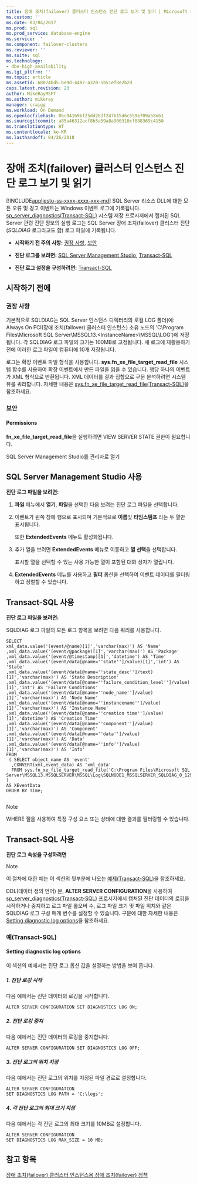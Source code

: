 ```yaml
---
title: 장애 조치(failover) 클러스터 인스턴스 진단 로그 보기 및 읽기 | Microsoft 문서
ms.custom: ''
ms.date: 03/04/2017
ms.prod: sql
ms.prod_service: database-engine
ms.service: ''
ms.component: failover-clusters
ms.reviewer: ''
ms.suite: sql
ms.technology:
- dbe-high-availability
ms.tgt_pltfrm: ''
ms.topic: article
ms.assetid: 68074bd5-be9d-4487-a320-5b51ef8e2b2d
caps.latest.revision: 23
author: MikeRayMSFT
ms.author: mikeray
manager: craigg
ms.workload: On Demand
ms.openlocfilehash: 0bc941b9bf25dd263f247b15d6c559e709a58eb1
ms.sourcegitcommit: a85a46312acf8b5a59a8a900310cf088369c4150
ms.translationtype: HT
ms.contentlocale: ko-KR
ms.lasthandoff: 04/26/2018
---
```

# <a name="view-and-read-failover-cluster-instance-diagnostics-log"></a>장애 조치(failover) 클러스터 인스턴스 진단 로그 보기 및 읽기
[!INCLUDE[appliesto-ss-xxxx-xxxx-xxx-md](../../../includes/appliesto-ss-xxxx-xxxx-xxx-md.md)]
  SQL Server 리소스 DLL에 대한 모든 오류 및 경고 이벤트는 Windows 이벤트 로그에 기록됩니다. [sp_server_diagnostics&#40;Transact-SQL&#41;](../../../relational-databases/system-stored-procedures/sp-server-diagnostics-transact-sql.md) 시스템 저장 프로시저에서 캡처된 SQL Server 관련 진단 정보의 실행 로그는 SQL Server 장애 조치(failover) 클러스터 진단(*SQLDIAG* 로그라고도 함) 로그 파일에 기록됩니다.  
  
-   **시작하기 전 주의 사항:**  [권장 사항](#Recommendations), [보안](#Security)  
  
-   **진단 로그를 보려면:**  [SQL Server Management Studio](#SSMSProcedure), [Transact-SQL](#TsqlProcedure)  
  
-   **진단 로그 설정을 구성하려면:** [Transact-SQL](#TsqlConfigure)  
  
##  <a name="BeforeYouBegin"></a> 시작하기 전에  
  
###  <a name="Recommendations"></a> 권장 사항  
 기본적으로 SQLDIAG는 SQL Server 인스턴스 디렉터리의 로컬 LOG 폴더(예: Always On FCI(장애 조치(failover) 클러스터 인스턴스) 소유 노드의 'C\Program Files\Microsoft SQL Server\MSSQL13.\<InstanceName>\MSSQL\LOG')에 저장됩니다. 각 SQLDIAG 로그 파일의 크기는 100MB로 고정됩니다. 새 로그에 재활용하기 전에 이러한 로그 파일이 컴퓨터에 10개 저장됩니다.  
  
 로그는 확장 이벤트 파일 형식을 사용합니다. **sys.fn_xe_file_target_read_file** 시스템 함수를 사용하여 확장 이벤트에서 만든 파일을 읽을 수 있습니다. 행당 하나의 이벤트가 XML 형식으로 반환됩니다. XML 데이터를 결과 집합으로 구문 분석하려면 시스템 뷰를 쿼리합니다. 자세한 내용은 [sys.fn_xe_file_target_read_file&#40;Transact-SQL&#41;](../../../relational-databases/system-functions/sys-fn-xe-file-target-read-file-transact-sql.md)을 참조하세요.  
  
###  <a name="Security"></a> 보안  
  
####  <a name="Permissions"></a> Permissions  
 **fn_xe_file_target_read_file**을 실행하려면 VIEW SERVER STATE 권한이 필요합니다.  
  
 SQL Server Management Studio를 관리자로 열기  
  
##  <a name="SSMSProcedure"></a> SQL Server Management Studio 사용  
 **진단 로그 파일을 보려면:**  
  
1.  **파일** 메뉴에서 **열기**, **파일**을 선택한 다음 보려는 진단 로그 파일을 선택합니다.  
  
2.  이벤트가 왼쪽 창에 행으로 표시되며 기본적으로 **이름**및 **타임스탬프** 라는 두 열만 표시됩니다.  
  
     또한 **ExtendedEvents** 메뉴도 활성화됩니다.  
  
3.  추가 열을 보려면 **ExtendedEvents** 메뉴로 이동하고 **열 선택**을 선택합니다.  
  
     표시할 열을 선택할 수 있는 사용 가능한 열이 포함된 대화 상자가 열립니다.  
  
4.  **ExtendedEvents** 메뉴를 사용하고 **필터** 옵션을 선택하여 이벤트 데이터를 필터링하고 정렬할 수 있습니다.  
  
##  <a name="TsqlProcedure"></a> Transact-SQL 사용  
 **진단 로그 파일을 보려면:**  
  
 SQLDIAG 로그 파일의 모든 로그 항목을 보려면 다음 쿼리를 사용합니다.  
  
```  
SELECT  
xml_data.value('(event/@name)[1]','varchar(max)') AS 'Name'  
,xml_data.value('(event/@package)[1]','varchar(max)') AS 'Package'  
,xml_data.value('(event/@timestamp)[1]','datetime') AS 'Time'  
,xml_data.value('(event/data[@name=''state'']/value)[1]','int') AS 'State'  
,xml_data.value('(event/data[@name=''state_desc'']/text)[1]','varchar(max)') AS 'State Description'  
,xml_data.value('(event/data[@name=''failure_condition_level'']/value)[1]','int') AS 'Failure Conditions'  
,xml_data.value('(event/data[@name=''node_name'']/value)[1]','varchar(max)') AS 'Node_Name'  
,xml_data.value('(event/data[@name=''instancename'']/value)[1]','varchar(max)') AS 'Instance Name'  
,xml_data.value('(event/data[@name=''creation time'']/value)[1]','datetime') AS 'Creation Time'  
,xml_data.value('(event/data[@name=''component'']/value)[1]','varchar(max)') AS 'Component'  
,xml_data.value('(event/data[@name=''data'']/value)[1]','varchar(max)') AS 'Data'  
,xml_data.value('(event/data[@name=''info'']/value)[1]','varchar(max)') AS 'Info'  
FROM  
 ( SELECT object_name AS 'event'  
  ,CONVERT(xml,event_data) AS 'xml_data'  
  FROM sys.fn_xe_file_target_read_file('C:\Program Files\Microsoft SQL Server\MSSQL13.MSSQLSERVER\MSSQL\Log\SQLNODE1_MSSQLSERVER_SQLDIAG_0_129936003752530000.xel',NULL,NULL,NULL)   
)   
AS XEventData  
ORDER BY Time;  
  
```  
  
> [!NOTE]  
>  WHERE 절을 사용하여 특정 구성 요소 또는 상태에 대한 결과를 필터링할 수 있습니다.  
  
##  <a name="TsqlConfigure"></a> Transact-SQL 사용  
 **진단 로그 속성을 구성하려면**  
  
> [!NOTE]  
>  이 절차에 대한 예는 이 섹션의 뒷부분에 나오는 [예제(Transact-SQL)](#TsqlExample)을 참조하세요.  
  
 DDL(데이터 정의 언어) 문, **ALTER SERVER CONFIGURATION**을 사용하여 [sp_server_diagnostics&#40;Transact-SQL&#41;](../../../relational-databases/system-stored-procedures/sp-server-diagnostics-transact-sql.md) 프로시저에서 캡처된 진단 데이터의 로깅을 시작하거나 중지하고 로그 파일 롤오버 수, 로그 파일 크기 및 파일 위치와 같은 SQLDIAG 로그 구성 매개 변수를 설정할 수 있습니다. 구문에 대한 자세한 내용은 [Setting diagnostic log options](../../../t-sql/statements/alter-server-configuration-transact-sql.md#Diagnostic)을 참조하세요.  
  
###  <a name="ConfigTsqlExample"></a> 예(Transact-SQL)  
  
####  <a name="TsqlExample"></a> Setting diagnostic log options  
 이 섹션의 예에서는 진단 로그 옵션 값을 설정하는 방법을 보여 줍니다.  
  
##### <a name="a-starting-diagnostic-logging"></a>1. 진단 로깅 시작  
 다음 예에서는 진단 데이터의 로깅을 시작합니다.  
  
```  
ALTER SERVER CONFIGURATION SET DIAGNOSTICS LOG ON;  
```  
  
##### <a name="b-stopping-diagnostic-logging"></a>2. 진단 로깅 중지  
 다음 예에서는 진단 데이터의 로깅을 중지합니다.  
  
```  
ALTER SERVER CONFIGURATION SET DIAGNOSTICS LOG OFF;  
```  
  
##### <a name="c-specifying-the-location-of-the-diagnostic-logs"></a>3. 진단 로그의 위치 지정  
 다음 예에서는 진단 로그의 위치를 지정된 파일 경로로 설정합니다.  
  
```  
ALTER SERVER CONFIGURATION  
SET DIAGNOSTICS LOG PATH = 'C:\logs';  
```  
  
##### <a name="d-specifying-the-maximum-size-of-each-diagnostic-log"></a>4. 각 진단 로그의 최대 크기 지정  
 다음 예에서는 각 진단 로그의 최대 크기를 10MB로 설정합니다.  
  
```  
ALTER SERVER CONFIGURATION   
SET DIAGNOSTICS LOG MAX_SIZE = 10 MB;  
```  
  
## <a name="see-also"></a>참고 항목  
 [장애 조치(failover) 클러스터 인스턴스용 장애 조치(failover) 정책](../../../sql-server/failover-clusters/windows/failover-policy-for-failover-cluster-instances.md)  
  
  

